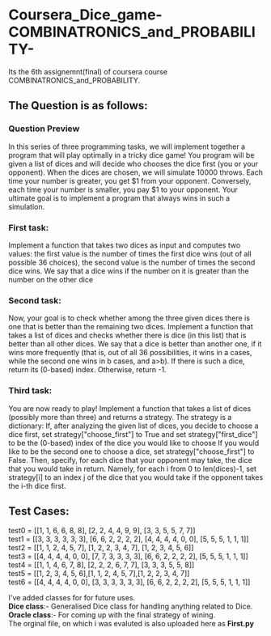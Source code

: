 # Coursera_Dice_game-COMBINATRONICS_and_PROBABILITY-
Its the 6th assignemnt(final) of coursera course COMBINATRONICS_and_PROBABILITY. 
## The Question is as follows:
### Question Preview
In this series of three programming tasks, we will implement together a program that will play optimally in a tricky dice game! You program will be given a list of dices and will decide who chooses the dice first (you or your opponent).
When the dices are chosen, we will simulate 10000 throws. Each time your number is greater, you get $1 from your opponent. Conversely, each time your number is smaller, you pay $1 to your opponent. Your ultimate goal is to implement a program that always wins in such a simulation.
### First task:
Implement a function that takes two dices as input and computes two values: the first value is the number of times the first dice wins (out of all possible 36 choices), the second value is the number of times the second dice wins. We say that a dice wins if the number on it is greater than the number on the other dice
### Second task:
Now, your goal is to check whether among the three given dices there is one that is better than the remaining two dices.
Implement a function that takes a list of dices and checks whether there is dice (in this list) that is better than all other dices. We say that a dice is better than another one, if it wins more frequently (that is, out of all 36 possibilities, it wins in a cases, while the second one wins in b cases, and a>b). If there is such a dice, return its (0-based) index. Otherwise, return -1.
### Third task:
You are now ready to play!
Implement a function that takes a list of dices (possibly more than three) and returns a strategy. The strategy is a dictionary:
If, after analyzing the given list of dices, you decide to choose a dice first, set strategy["choose_first"] to True and set strategy["first_dice"] to be the (0-based) index of the dice you would like to choose
If you would like to be the second one to choose a dice, set strategy["choose_first"] to False. Then, specify, for each dice that your opponent may take, the dice that you would take in return. Namely, for each i from 0 to len(dices)-1, set strategy[i] to an index j of the dice that you would take if the opponent takes the i-th dice first.

## Test Cases:
test0 = [[1, 1, 6, 6, 8, 8], [2, 2, 4, 4, 9, 9], [3, 3, 5, 5, 7, 7]]  
test1 = [[3, 3, 3, 3, 3, 3], [6, 6, 2, 2, 2, 2], [4, 4, 4, 4, 0, 0], [5, 5, 5, 1, 1, 1]]  
test2 = [[1, 1, 2, 4, 5, 7], [1, 2, 2, 3, 4, 7], [1, 2, 3, 4, 5, 6]]  
test3 = [[4, 4, 4, 4, 0, 0], [7, 7, 3, 3, 3, 3], [6, 6, 2, 2, 2, 2], [5, 5, 5, 1, 1, 1]]  
test4 = [[1, 1, 4, 6, 7, 8], [2, 2, 2, 6, 7, 7], [3, 3, 3, 5, 5, 8]]  
test5 = [[1, 2, 3, 4, 5, 6],[1, 1, 2, 4, 5, 7],[1, 2, 2, 3, 4, 7]]  
test6 = [[4, 4, 4, 4, 0, 0], [3, 3, 3, 3, 3, 3], [6, 6, 2, 2, 2, 2], [5, 5, 5, 1, 1, 1]]  

I've added classes for for future uses.   
**Dice class**:- Generalised Dice class for handling anything related to Dice.    
**Oracle class**:- For coming up with the final strategy of wining.  
The orginal file, on which i was evaluted is also uploaded here as **First.py**  
